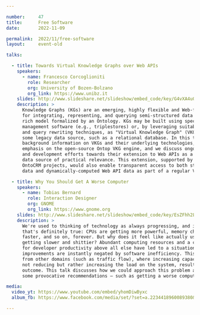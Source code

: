 ```yaml
---

number:     47
title:      Free Software
date:       2022-11-09

permalink:  2022/11/free-software
layout:     event-old

talks:

  - title: Towards Virtual Knowledge Graphs over Web APIs
    speakers:
      - name: Francesco Corcoglioniti
        role: Researcher
        org: University of Bozen-Bolzano
        org_link: https://www.unibz.it
    slides: http://www.slideshare.net/slideshow/embed_code/key/G4vXA4u0CV46i9
    description: >
      Knowledge Graphs (KGs) are an emerging, highly flexible and Web-friendly technology
      for integrating, representing, and querying semi-structured data in a semantically
      rich model formalized by an Ontology. KGs may be built using specialized data
      management software (e.g., triplestores) or, by leveraging suitable mappings
      and query rewriting techniques, as "Virtual Knowledge Graph" (VKG) views over
      some legacy data source, such as a relational database. In this talk, we provide
      background information on VKGs and their underlying technologies, with particular
      emphasis on the open-source Ontop VKG engine, and we discuss ongoing research
      and development efforts towards their extension to Web APIs as a non-relational
      data source of practical relevance. This extension, supported by the HIVE and
      OntoCRM projects, would also enable transparent access to both static relational
      data and dynamically-computed Web API data as part of a regular VKG query.

  - title: Why You Should Get A Worse Computer
    speakers:
      - name: Tobias Bernard
        role: Interaction Designer
        org: GNOME
        org_link: https://www.gnome.org
    slides: http://www.slideshare.net/slideshow/embed_code/key/EsZFhh2LXN7QVi
    description: >
      We're used to thinking of technology as always progressing, and in terms of hardware
      that's definitely true: CPUs are getting more powerful, memory cheaper, networks
      faster, and so on, forever. But why does it feel like actually using computers is
      getting slower and shittier? Abundant computing resources and a culture of optimizing
      for developer productivity above all else have led to a situation where most hardware
      improvements are instantly negated by software inefficiency. This is a problem known
      from other domains (such as traffic flow), where increasing capacity is paradoxically
      not reducing but rather increasing the load on the system, resulting in a worse overall
      outcome. This talk discusses how we could approach this problem as a field, and makes
      some provocative recommendations — such as getting a worse computer.

media:
  video_yt: https://www.youtube.com/embed/yhomDiwByxc
  album_fb: https://www.facebook.com/media/set/?set=a.2234418960089380&type=3

---
```

